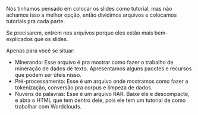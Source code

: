 Nós tinhamos pensado em colocar os slides como tutorial, mas não achamos isso a melhor opção, então dividimos arquivos e colocamos tutoriais pra cada parte.

Se precisarem, entrem nos arquivos porque eles estão mais bem-explicados que os slides.

Apenas para você se situar:

- Minerando: Esse arquivo é pra mostrar como fazer o trabalho de mineração de dados de texto. Apresentamos alguns pacotes e recursos que podem ser úteis nisso.
- Pré-processamento: Esse é um arquivo onde mostramos como fazer a tokenização, conversão pra corpus e limpeza de dados.
- Nuvens de palavras: Esse é um arquivo RAR. Baixe ele e descompacte, e abra o HTML que tem dentro dele, pois ele tem um tutorial de como trabalhar com Wordclouds.
